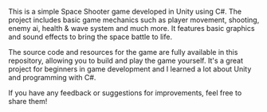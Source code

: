 This is a simple Space Shooter game developed in Unity using C#. The project includes basic game mechanics such as player movement, shooting, enemy ai, health & wave system and much more. It features basic graphics and sound effects to bring the space battle to life.

The source code and resources for the game are fully available in this repository, allowing you to build and play the game yourself. It's a great project for beginners in game development and I learned a lot about Unity and programming with C#.

If you have any feedback or suggestions for improvements, feel free to share them!
